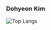 ### Dohyeon Kim

![Top Langs](https://github-readme-stats.vercel.app/api/top-langs/?username=cstrnull00&layout=compact&theme=tokyonight)
<!--
**cstrnull00/cstrnull00** is a ✨ _special_ ✨ repository because its `README.md` (this file) appears on your GitHub profile.

Here are some ideas to get you started:

- 🔭 I’m currently working on ...
- 🌱 I’m currently learning ...
- 👯 I’m looking to collaborate on ...
- 🤔 I’m looking for help with ...
- 💬 Ask me about ...
- 📫 How to reach me: ...
- 😄 Pronouns: ...
- ⚡ Fun fact: ...
-->
